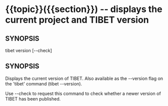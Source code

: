 {{topic}}({{section}}) -- displays the current project and TIBET version
=============================================

## SYNOPSIS

tibet version [--check]

## SYNOPSIS

Displays the current version of TIBET. Also available as the
--version flag on the 'tibet' command (tibet --version).

Use --check to request this command to check whether a newer
version of TIBET has been published.


